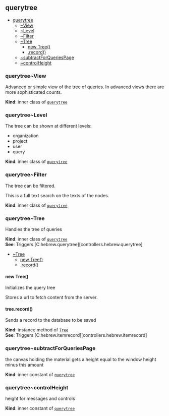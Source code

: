<a name="module_querytree"></a>

## querytree

* [querytree](#module_querytree)
    * [~View](#module_querytree..View)
    * [~Level](#module_querytree..Level)
    * [~Filter](#module_querytree..Filter)
    * [~Tree](#module_querytree..Tree)
        * [new Tree()](#new_module_querytree..Tree_new)
        * [.record()](#module_querytree..Tree+record)
    * [~subtractForQueriesPage](#module_querytree..subtractForQueriesPage)
    * [~controlHeight](#module_querytree..controlHeight)

<a name="module_querytree..View"></a>

### querytree~View
Advanced or simple view of the tree of queries.
In advanced views there are more sophisticated counts.

**Kind**: inner class of [<code>querytree</code>](#module_querytree)  
<a name="module_querytree..Level"></a>

### querytree~Level
The tree can be shown at different levels:

*   organization
*   project
*   user
*   query

**Kind**: inner class of [<code>querytree</code>](#module_querytree)  
<a name="module_querytree..Filter"></a>

### querytree~Filter
The tree can be filtered.

This is a full text search on the texts of the nodes.

**Kind**: inner class of [<code>querytree</code>](#module_querytree)  
<a name="module_querytree..Tree"></a>

### querytree~Tree
Handles the tree of queries

**Kind**: inner class of [<code>querytree</code>](#module_querytree)  
**See**: Triggers [C:hebrew.querytree][controllers.hebrew.querytree]  

* [~Tree](#module_querytree..Tree)
    * [new Tree()](#new_module_querytree..Tree_new)
    * [.record()](#module_querytree..Tree+record)

<a name="new_module_querytree..Tree_new"></a>

#### new Tree()
Initializes the query tree

Stores a url to fetch content from the server.

<a name="module_querytree..Tree+record"></a>

#### tree.record()
Sends a record to the database to be saved

**Kind**: instance method of [<code>Tree</code>](#module_querytree..Tree)  
**See**: Triggers [C:hebrew.itemrecord][controllers.hebrew.itemrecord]  
<a name="module_querytree..subtractForQueriesPage"></a>

### querytree~subtractForQueriesPage
the canvas holding the material gets a height equal to
the window height minus this amount

**Kind**: inner constant of [<code>querytree</code>](#module_querytree)  
<a name="module_querytree..controlHeight"></a>

### querytree~controlHeight
height for messages and controls

**Kind**: inner constant of [<code>querytree</code>](#module_querytree)  
